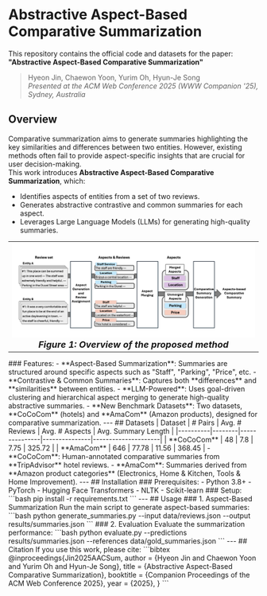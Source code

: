 # Abstractive Aspect-Based Comparative Summarization
This repository contains the official code and datasets for the paper:
**"Abstractive Aspect-Based Comparative Summarization"**  
> Hyeon Jin, Chaewon Yoon, Yurim Oh, Hyun-Je Song  
> *Presented at the ACM Web Conference 2025 (WWW Companion '25), Sydney, Australia* 
## Overview
Comparative summarization aims to generate summaries highlighting the key similarities and differences between two entities. However, existing methods often fail to provide aspect-specific insights that are crucial for user decision-making.  
This work introduces **Abstractive Aspect-Based Comparative Summarization**, which:
- Identifies aspects of entities from a set of two reviews.
- Generates abstractive contrastive and common summaries for each aspect.
- Leverages Large Language Models (LLMs) for generating high-quality summaries.
<table align="center">
  <tr>
    <td align="center"> 
      <img src="assets/figure1.jpeg" alt="Teaser Figure" style="width: 700px;"/> 
      <br>
      <em style="font-size: 18px;">  <strong style="font-size: 18px;">Figure 1: Overview of the proposed method 
    </td>
  </tr>
</table>
</div>
### Features:
- **Aspect-Based Summarization**: Summaries are structured around specific aspects such as "Staff", "Parking", "Price", etc.
- **Contrastive & Common Summaries**: Captures both **differences** and **similarities** between entities.
- **LLM-Powered**: Uses goal-driven clustering and hierarchical aspect merging to generate high-quality abstractive summaries.
- **New Benchmark Datasets**: Two datasets, **CoCoCom** (hotels) and **AmaCom** (Amazon products), designed for comparative summarization.
---
## Datasets
| Dataset  | # Pairs | Avg. # Reviews | Avg. # Aspects | Avg. Summary Length |
|----------|--------|---------------|---------------|---------------------|
| **CoCoCom** | 48     | 7.8           | 7.75          | 325.72              |
| **AmaCom**  | 646    | 77.78         | 11.56         | 368.45              |
- **CoCoCom**: Human-annotated comparative summaries from **TripAdvisor** hotel reviews.
- **AmaCom**: Summaries derived from **Amazon product categories** (Electronics, Home & Kitchen, Tools & Home Improvement).
---
## Installation
### Prerequisites:
- Python 3.8+
- PyTorch
- Hugging Face Transformers
- NLTK
- Scikit-learn
### Setup:
```bash
pip install -r requirements.txt
```
---
## Usage
### 1. Aspect-Based Summarization
Run the main script to generate aspect-based summaries:
```bash
python generate_summaries.py --input data/reviews.json --output results/summaries.json
```
### 2. Evaluation
Evaluate the summarization performance:
```bash
python evaluate.py --predictions results/summaries.json --references data/gold_summaries.json
```
---
## Citation
If you use this work, please cite:
```bibtex
@inproceedings{Jin2025AACSum,
  author    = {Hyeon Jin and Chaewon Yoon and Yurim Oh and Hyun-Je Song},
  title     = {Abstractive Aspect-Based Comparative Summarization},
  booktitle = {Companion Proceedings of the ACM Web Conference 2025},
  year      = {2025},
}
```